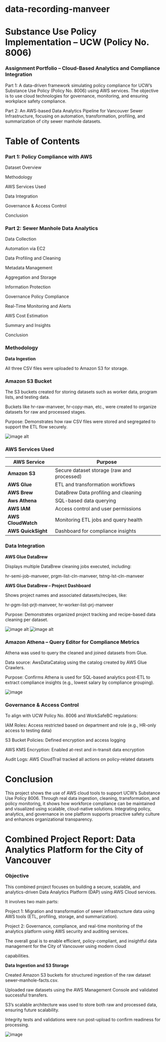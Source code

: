 # data-recording-manveer
# **Substance Use Policy Implementation – UCW (Policy No. 8006)**  
### **Assignment Portfolio – Cloud-Based Analytics and Compliance Integration**
Part 1: A data-driven framework simulating policy compliance for UCW’s Substance Use Policy (Policy No. 8006) using AWS services. The objective is to use cloud technologies for governance, monitoring, and ensuring workplace safety compliance.

Part 2: An AWS-based Data Analytics Pipeline for Vancouver Sewer Infrastructure, focusing on automation, transformation, profiling, and summarization of city sewer manhole datasets.

# Table of Contents
### **Part 1: Policy Compliance with AWS**
Dataset Overview

Methodology

AWS Services Used

Data Integration 

Governance & Access Control

Conclusion

### **Part 2: Sewer Manhole Data Analytics**

Data Collection

Automation via EC2

Data Profiling and Cleaning

Metadata Management

Aggregation and Storage

 Information Protection

Governance Policy Compliance

Real-Time Monitoring and Alerts

AWS Cost Estimation

Summary and Insights

Conclusion


### **Methodology**
**Data Ingestion**

All three CSV files were uploaded to Amazon S3 for storage.

### **Amazon S3 Bucket**

The S3 buckets created for storing datasets such as worker data, program lists, and testing data.

Buckets like hr-raw-manveer, hr-copy-man, etc., were created to organize datasets for raw and processed stages.

Purpose: Demonstrates how raw CSV files were stored and segregated to support the ETL flow securely.

![image alt](https://github.com/Manveer-gb/data-recording-manveer/blob/1a00d95987f3cc0fa83781254d67dc37c8ba2e1b/Screenshot%20(175).png)

### **AWS Services Used**

| **AWS Service**	                    |     **Purpose**   |
|----------------                     |----------------|
| **Amazon S3**                       | Secure dataset storage (raw and processed)  |
|   **AWS Glue**                      |  ETL and transformation workflows   |
|  **AWS Brew**                       | DataBrew	Data profiling and cleaning    |
|   **Aws Athena**                    |   	SQL-based data querying  |
|  **AWS IAM**                        | Access control and user permissions    |
|    **AWS CloudWatch**               | 	Monitoring ETL jobs and query health |
|  **AWS QuickSight**                 | Dashboard for compliance insights     |

### **Data Integration**

**AWS Glue DataBrew**

Displays multiple DataBrew cleaning jobs executed, including:

hr-semi-job-manveer, prgm-list-cln-manveer, tstng-lst-cln-manveer

**AWS Glue DataBrew – Project Dashboard**

Shows project names and associated datasets/recipes, like:

hr-pgm-list-prjt-manveer, hr-worker-list-prj-manveer

Purpose: Demonstrates organized project tracking and recipe-based data cleaning per dataset.

![image alt](https://github.com/Manveer-gb/data-recording-manveer/blob/f2080dd3b00ddef497576482830b239e9ca7e2b3/Screenshot%20(179).png) 
![image alt](https://github.com/Manveer-gb/data-recording-manveer/blob/06cc3ca7ec1442eb3e26261eeb48fb080967cd73/Screenshot%20(180).png)

### **Amazon Athena – Query Editor for Compliance Metrics**

Athena was used to query the cleaned and joined datasets from Glue.

Data source: AwsDataCatalog using the catalog created by AWS Glue Crawlers.

Purpose: Confirms Athena is used for SQL-based analytics post-ETL to extract compliance insights (e.g., lowest salary by compliance grouping).

![image](https://github.com/Manveer-gb/data-recording-manveer/blob/89ecbb30c461c0dacfbbb8869b5aadb94c366907/Screenshot%20(181).png)

### **Governance & Access Control**

To align with UCW Policy No. 8006 and WorkSafeBC regulations:

IAM Roles: Access restricted based on department and role (e.g., HR-only access to testing data)

S3 Bucket Policies: Defined encryption and access logging

AWS KMS Encryption: Enabled at-rest and in-transit data encryption

Audit Logs: AWS CloudTrail tracked all actions on policy-related datasets

# **Conclusion** 

This project shows the use of AWS cloud tools to support UCW’s Substance Use Policy 8006. Through real data ingestion, cleaning, transformation, and policy monitoring, it shows how workforce compliance can be maintained and visualized using scalable, cloud-native solutions. Integrating policy, analytics, and governance in one platform supports proactive safety culture and enhances organizational transparency.

# **Combined Project Report: Data Analytics Platform for the City of Vancouver**
                    
### **Objective**

This combined project focuses on building a secure, scalable, and analytics-driven Data Analytics Platform (DAP) using AWS Cloud services. 

It involves two main parts:

Project 1: Migration and transformation of sewer infrastructure data using AWS tools (ETL, profiling, storage, and summarization).

Project 2: Governance, compliance, and real-time monitoring of the analytics platform using AWS security and auditing services.

The overall goal is to enable efficient, policy-compliant, and insightful data management for the City of Vancouver using modern cloud 

capabilities.

**Data Ingestion and S3 Storage**

Created Amazon S3 buckets for structured ingestion of the raw dataset sewer-manhole-facts.csv.

Uploaded raw datasets using the AWS Management Console and validated successful transfers.

S3’s scalable architecture was used to store both raw and processed data, ensuring future scalability.

Integrity tests and validations were run post-upload to confirm readiness for processing.

![image]()







